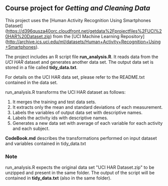 ## Course project for _Getting and Cleaning Data_

This project uses the [Human Activity Recognition Using Smartphones Dataset] (https://d396qusza40orc.cloudfront.net/getdata%2Fprojectfiles%2FUCI%20HAR%20Dataset.zip) from the [UCI Machine Learning Repository] (http://archive.ics.uci.edu/ml/datasets/Human+Activity+Recognition+Using+Smartphones). 

The project includes an R script file **run_analysis.R**. It reads data from the _UCI HAR_ dataset and generates another data set. The output data set is stored in a file called **tidy_data.txt**. 

For details on the UCI HAR data set, please refer to the README.txt contained in the data set.

run_analysis.R transforms the UCI HAR dataset as follows:
1. It merges the training and test data sets.
2. It extracts only the mean and standard deviations of each measurement.
3. Labels the variables of output data set with descriptive names.
4. Labels the activity ids with descriptive names.
5. Generates a new data set with average of each variable for each activity and each subject.

**CodeBook.md** describes the transformations performed on input dataset and variables contained in tidy_data.txt 

### Note
run_analysis.R expects the original data set "UCI HAR Dataset.zip" to be unzipped and present in the same folder. The output of the script will be contained in **tidy_data.txt** (also in the same folder).
